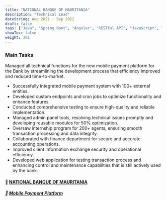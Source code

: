 ```yaml
---
title: "NATIONAL BANQUE OF MAURITANIA"
description: "Technical Lead"
dateString: Aug 2021 - Sep 2022
draft: false
tags: ["Java", "Spring Boot", "Angular", "RESTful API", "JavaScript", "MySQL", Git]
showToc: false
weight: 301
--- 
```


### Main Tasks

Managed all technical functions for the new mobile payment platform for the Bank by streamlining the development process that efficiency improved and reduced time-to-market.
- Successfully integrated mobile payment system with 100+ external entities. 
- Developed custom endpoints and cron jobs to optimize functionality and enhance features. 
- Conducted comprehensive testing to ensure high-quality and reliable implementation. 
- Managed admin panel tools, resolving technical issues promptly and developing reusable modules for 50% optimization.
- Oversaw internship program for 200+ agents, ensuring smooth transaction processing and data integrity.
- Collaborated with finance department for secure and accurate accounting operations.
- Improved client information exchange security and operational efficiency.
- Developed web application for testing transaction process and enhancing control and maintenance capabilities that is still actively used by the bank.

#### 🔗 [**NATIONAL BANQUE OF MAURITANIA**](http://www.bnm.mr/)
##### 🔗 [**Mobile Payment Platform**](http://www.click.mr/)